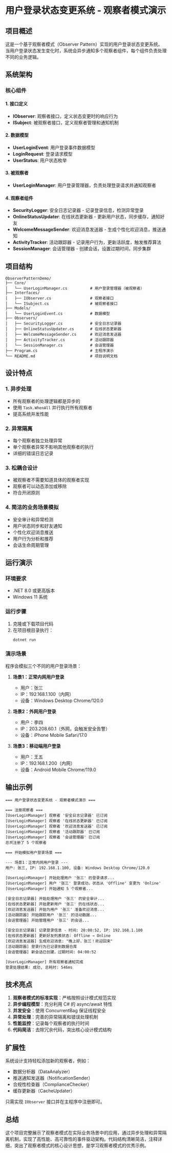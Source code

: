 # 用户登录状态变更系统 - 观察者模式演示

## 项目概述

这是一个基于观察者模式（Observer Pattern）实现的用户登录状态变更系统。当用户登录状态发生变化时，系统会异步通知多个观察者组件，每个组件负责处理不同的业务逻辑。

## 系统架构

### 核心组件

#### 1. 接口定义
- **IObserver**: 观察者接口，定义状态变更时的响应行为
- **ISubject**: 被观察者接口，定义观察者管理和通知机制

#### 2. 数据模型
- **UserLoginEvent**: 用户登录事件数据模型
- **LoginRequest**: 登录请求模型
- **UserStatus**: 用户状态枚举

#### 3. 被观察者
- **UserLoginManager**: 用户登录管理器，负责处理登录请求并通知观察者

#### 4. 观察者组件
- **SecurityLogger**: 安全日志记录器 - 记录登录信息，检测异常登录
- **OnlineStatusUpdater**: 在线状态更新器 - 更新用户状态，同步缓存，通知好友
- **WelcomeMessageSender**: 欢迎消息发送器 - 生成个性化欢迎消息，推送通知
- **ActivityTracker**: 活动跟踪器 - 记录用户行为，更新活跃度，触发推荐算法
- **SessionManager**: 会话管理器 - 创建会话，设置过期时间，同步集群

## 项目结构

```
ObserverPatternDemo/
├── Core/
│   └── UserLoginManager.cs          # 用户登录管理器（被观察者）
├── Interfaces/
│   ├── IObserver.cs                 # 观察者接口
│   └── ISubject.cs                  # 被观察者接口
├── Models/
│   └── UserLoginEvent.cs            # 数据模型
├── Observers/
│   ├── SecurityLogger.cs            # 安全日志记录器
│   ├── OnlineStatusUpdater.cs       # 在线状态更新器
│   ├── WelcomeMessageSender.cs      # 欢迎消息发送器
│   ├── ActivityTracker.cs           # 活动跟踪器
│   └── SessionManager.cs            # 会话管理器
├── Program.cs                       # 主程序演示
└── README.md                        # 项目说明文档
```

## 设计特点

### 1. 异步处理
- 所有观察者的处理逻辑都是异步的
- 使用 `Task.WhenAll` 并行执行所有观察者
- 提高系统并发性能

### 2. 异常隔离
- 每个观察者独立处理异常
- 单个观察者异常不影响其他观察者的执行
- 详细的错误日志记录

### 3. 松耦合设计
- 被观察者不需要知道具体的观察者实现
- 观察者可以动态添加或移除
- 符合开闭原则

### 4. 简洁的业务场景模拟
- 安全审计和异常检测
- 用户状态同步和好友通知
- 个性化欢迎消息推送
- 用户行为分析和推荐
- 会话生命周期管理

## 运行演示

### 环境要求
- .NET 8.0 或更高版本
- Windows 11 系统

### 运行步骤
1. 克隆或下载项目代码
2. 在项目根目录执行：
   ```bash
   dotnet run
   ```

### 演示场景
程序会模拟三个不同的用户登录场景：

1. **场景1：正常内网用户登录**
   - 用户：张三
   - IP：192.168.1.100（内网）
   - 设备：Windows Desktop Chrome/120.0

2. **场景2：外网用户登录**
   - 用户：李四
   - IP：203.208.60.1（外网，会触发安全告警）
   - 设备：iPhone Mobile Safari/17.0

3. **场景3：移动端用户登录**
   - 用户：王五
   - IP：192.168.1.200（内网）
   - 设备：Android Mobile Chrome/119.0

## 输出示例

```
=== 用户登录状态变更系统 - 观察者模式演示 ===

=== 注册观察者 ===
[UserLoginManager] 观察者 '安全日志记录器' 已订阅
[UserLoginManager] 观察者 '在线状态更新器' 已订阅
[UserLoginManager] 观察者 '欢迎消息发送器' 已订阅
[UserLoginManager] 观察者 '活动跟踪器' 已订阅
[UserLoginManager] 观察者 '会话管理器' 已订阅
总共注册了 5 个观察者

=== 开始模拟用户登录场景 ===

--- 场景1：正常内网用户登录 ---
用户: 张三, IP: 192.168.1.100, 设备: Windows Desktop Chrome/120.0

[UserLoginManager] 开始处理用户 '张三' 的登录请求...
[UserLoginManager] 用户 '张三' 登录成功，状态从 'Offline' 变更为 'Online'
[UserLoginManager] 开始通知 5 个观察者...

[安全日志记录器] 开始处理用户 '张三' 的安全审计...
[在线状态更新器] 开始更新用户 '张三' 的在线状态...
[欢迎消息发送器] 开始为用户 '张三' 准备欢迎消息...
[活动跟踪器] 开始跟踪用户 '张三' 的活动数据...
[会话管理器] 开始管理用户 '张三' 的会话...

[安全日志记录器] 记录登录信息 - 时间: 20:00:52, IP: 192.168.1.100
[在线状态更新器] 更新好友列表状态: Offline → Online
[欢迎消息发送器] 生成欢迎消息: "晚上好，张三！欢迎回来"
[活动跟踪器] 登录行为已记录到数据仓库
[会话管理器] 新会话已创建，过期时间: 04:00:52

[UserLoginManager] 所有观察者通知完成
登录处理结果: 成功, 总耗时: 546ms
```

## 技术亮点

1. **观察者模式的标准实现**：严格按照设计模式规范实现
2. **异步编程模型**：充分利用 C# 的 async/await 特性
3. **并发安全**：使用 ConcurrentBag 保证线程安全
4. **异常处理**：完善的异常隔离和错误处理机制
5. **性能监控**：记录每个观察者的执行时间
6. **代码简洁**：去除冗余代码，突出核心设计模式结构

## 扩展性

系统设计支持轻松添加新的观察者，例如：
- 数据分析器（DataAnalyzer）
- 推送通知发送器（NotificationSender）
- 合规性检查器（ComplianceChecker）
- 缓存更新器（CacheUpdater）

只需实现 `IObserver` 接口并在主程序中注册即可。

## 总结

这个项目完整展示了观察者模式在实际业务场景中的应用，通过异步处理和异常隔离机制，实现了高性能、高可靠性的事件驱动架构。代码结构清晰简洁，注释详细，突出了观察者模式的核心设计思想，是学习观察者模式的优秀示例。
